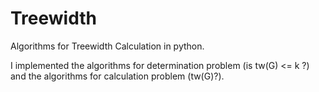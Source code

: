 # Treewidth
Algorithms for Treewidth Calculation in python.

I implemented the algorithms for determination problem (is tw(G) <= k ?) and the algorithms for calculation problem (tw(G)?).

